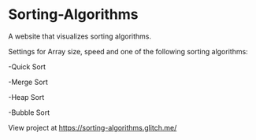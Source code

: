 # Sorting-Algorithms

A website that visualizes sorting algorithms. 

Settings for Array size, speed and one of the following sorting algorithms:

-Quick Sort

-Merge Sort

-Heap Sort

-Bubble Sort

View project at https://sorting-algorithms.glitch.me/
